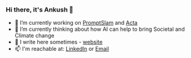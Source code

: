 ### Hi there, it's Ankush 👋

<!--
**garg-ankush/garg-ankush** is a ✨ _special_ ✨ repository because its `README.md` (this file) appears on your GitHub profile.

Here are some ideas to get you started:

- 🔭 I’m currently working on ...
- 🌱 I’m currently learning ...
- 👯 I’m looking to collaborate on ...
- 🤔 I’m looking for help with ...
- 💬 Ask me about ...
- 📫 How to reach me: ...
- 😄 Pronouns: ...
- ⚡ Fun fact: ...
-->

- 🔭 I’m currently working on [PromptSlam](https://promptslam.com) and [Acta](https://acta.fyi)
- 🌱 I’m currently thinking about how AI can help to bring Societal and Climate change
- 💬 I write here sometimes - [website](https://ankushgarg.com)
- 📫 I'm reachable at: [LinkedIn](https://www.linkedin.com/in/garg-ankush/) or [Email](github@ankushgarg.com)

